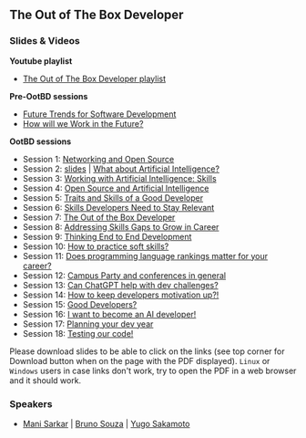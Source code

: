 ## The Out of The Box Developer

### Slides & Videos

**Youtube playlist**

- [The Out of The Box Developer playlist](https://www.youtube.com/watch?v=ZN_KbX9rZT8&list=PL7dC9F61zPeuP7noldjww5mU7lFcAy5H-)

**Pre-OotBD sessions**

 - [Future Trends for Software Development](https://www.youtube.com/watch?v=5o7qqq9It84&list=PL7dC9F61zPeuP7noldjww5mU7lFcAy5H-&index=20)
 - [How will we Work in the Future?](https://www.youtube.com/watch?v=_7liTKw_pzo&list=PL7dC9F61zPeuP7noldjww5mU7lFcAy5H-&index=19)

**OotBD sessions**

- Session 1: [Networking and Open Source](https://www.youtube.com/watch?v=JYJVQhYbIb8)
- Session 2: [slides](AI-v_s-ML-v_s-DL.pdf) | [What about Artificial Intelligence?](https://www.youtube.com/watch?v=QPu8c3hmTQo)
- Session 3: [Working with Artificial Intelligence: Skills](https://www.youtube.com/watch?v=9p1-EdD7WX0)
- Session 4: [Open Source and Artificial Intelligence](https://www.youtube.com/watch?v=VA8Q9vkD2H0)
- Session 5: [Traits and Skills of a Good Developer](https://www.youtube.com/watch?v=oCvKwk8Jeqk&list=PL7dC9F61zPeuP7noldjww5mU7lFcAy5H-&index=14)
- Session 6: [Skills Developers Need to Stay Relevant](https://www.youtube.com/watch?v=mA779Z3n2qc)
- Session 7: [The Out of the Box Developer](https://www.youtube.com/watch?v=oesWWHjhIeQ&list=PLUz6BqeCy21SXbOTMV5uRs5buGoYaW-Qu&index=8)
- Session 8: [Addressing Skills Gaps to Grow in Career](https://www.youtube.com/watch?v=WZH_qnxa3NQ&list=PLUz6BqeCy21SXbOTMV5uRs5buGoYaW-Qu&index=7)
- Session 9: [Thinking End to End Development](https://www.youtube.com/watch?v=ibXN3Douzfw&list=PLUz6BqeCy21SXbOTMV5uRs5buGoYaW-Qu&index=6)
- Session 10: [How to practice soft skills?](https://www.youtube.com/watch?v=2dXssJRyVko&list=PLUz6BqeCy21SXbOTMV5uRs5buGoYaW-Qu&index=5)
- Session 11: [Does programming language rankings matter for your career?](https://www.youtube.com/watch?v=0U3f6ouWkNs&list=PLUz6BqeCy21SXbOTMV5uRs5buGoYaW-Qu&index=4)
- Session 12: [Campus Party and conferences in general](https://www.youtube.com/watch?v=KC6s33br5uE&list=PLUz6BqeCy21SXbOTMV5uRs5buGoYaW-Qu&index=3)
- Session 13: [Can ChatGPT help with dev challenges?](https://www.youtube.com/watch?v=F-XVZxa_mnk&list=PLUz6BqeCy21SXbOTMV5uRs5buGoYaW-Qu&index=2)
- Session 14: [How to keep developers motivation up?!](https://www.youtube.com/watch?v=Hjkasm5waXM&list=PL7dC9F61zPeuP7noldjww5mU7lFcAy5H-&index=4)
- Session 15: [Good Developers?](https://www.youtube.com/watch?v=WUoLlF5QhZQ)
- Session 16: [I want to become an AI developer!](https://www.youtube.com/watch?v=E2nbEUiG1SY)
- Session 17: [Planning your dev year](https://www.youtube.com/watch?v=ZN_KbX9rZT8)
- Session 18: [Testing our code!](https://www.youtube.com/watch?v=YI70aL4AdJw)

Please download slides to be able to click on the links (see top corner for Download button when on the page with the PDF displayed). `Linux` or `Windows` users in case links don't work, try to open the PDF in a web browser and it should work.

### Speakers

- [Mani Sarkar](http://github.com/neomatrix369) | [Bruno Souza](https://twitter.com/brjavaman) | [Yugo Sakamoto](https://twitter.com/ymoto)